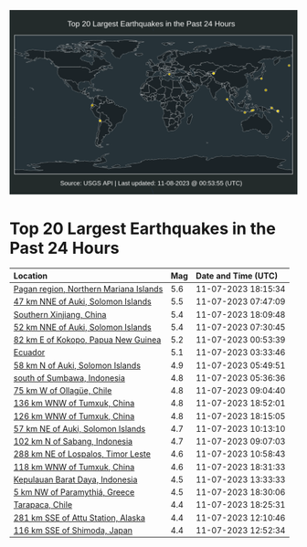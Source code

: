 ![Map](./map.png)

# Top 20 Largest Earthquakes in the Past 24 Hours

| Location | Mag | Date and Time (UTC) |
|:---|:---|:---|
| [Pagan region, Northern Mariana Islands](https://earthquake.usgs.gov/earthquakes/eventpage/us7000l9eg) | 5.6 | 11-07-2023 18:15:34 |
| [47 km NNE of Auki, Solomon Islands](https://earthquake.usgs.gov/earthquakes/eventpage/us7000l9az) | 5.5 | 11-07-2023 07:47:09 |
| [Southern Xinjiang, China](https://earthquake.usgs.gov/earthquakes/eventpage/us7000l9ef) | 5.4 | 11-07-2023 18:09:48 |
| [52 km NNE of Auki, Solomon Islands](https://earthquake.usgs.gov/earthquakes/eventpage/us7000l9ax) | 5.4 | 11-07-2023 07:30:45 |
| [82 km E of Kokopo, Papua New Guinea](https://earthquake.usgs.gov/earthquakes/eventpage/us7000l99d) | 5.2 | 11-07-2023 00:53:39 |
| [Ecuador](https://earthquake.usgs.gov/earthquakes/eventpage/us7000l99x) | 5.1 | 11-07-2023 03:33:46 |
| [58 km N of Auki, Solomon Islands](https://earthquake.usgs.gov/earthquakes/eventpage/us7000l9aj) | 4.9 | 11-07-2023 05:49:51 |
| [south of Sumbawa, Indonesia](https://earthquake.usgs.gov/earthquakes/eventpage/us7000l9ag) | 4.8 | 11-07-2023 05:36:36 |
| [75 km W of Ollagüe, Chile](https://earthquake.usgs.gov/earthquakes/eventpage/us7000l9b9) | 4.8 | 11-07-2023 09:04:40 |
| [136 km WNW of Tumxuk, China](https://earthquake.usgs.gov/earthquakes/eventpage/us7000l9el) | 4.8 | 11-07-2023 18:52:01 |
| [126 km WNW of Tumxuk, China](https://earthquake.usgs.gov/earthquakes/eventpage/us7000l9ej) | 4.8 | 11-07-2023 18:15:05 |
| [57 km NE of Auki, Solomon Islands](https://earthquake.usgs.gov/earthquakes/eventpage/us7000l9bp) | 4.7 | 11-07-2023 10:13:10 |
| [102 km N of Sabang, Indonesia](https://earthquake.usgs.gov/earthquakes/eventpage/us7000l9ba) | 4.7 | 11-07-2023 09:07:03 |
| [288 km NE of Lospalos, Timor Leste](https://earthquake.usgs.gov/earthquakes/eventpage/us7000l9bt) | 4.6 | 11-07-2023 10:58:43 |
| [118 km WNW of Tumxuk, China](https://earthquake.usgs.gov/earthquakes/eventpage/us7000l9ek) | 4.6 | 11-07-2023 18:31:33 |
| [Kepulauan Barat Daya, Indonesia](https://earthquake.usgs.gov/earthquakes/eventpage/us7000l9c7) | 4.5 | 11-07-2023 13:33:33 |
| [5 km NW of Paramythiá, Greece](https://earthquake.usgs.gov/earthquakes/eventpage/us7000l9ei) | 4.5 | 11-07-2023 18:30:06 |
| [Tarapaca, Chile](https://earthquake.usgs.gov/earthquakes/eventpage/us7000l9eh) | 4.4 | 11-07-2023 18:25:31 |
| [281 km SSE of Attu Station, Alaska](https://earthquake.usgs.gov/earthquakes/eventpage/us7000l9c1) | 4.4 | 11-07-2023 12:10:46 |
| [116 km SSE of Shimoda, Japan](https://earthquake.usgs.gov/earthquakes/eventpage/us7000l9cd) | 4.4 | 11-07-2023 12:52:34 |

